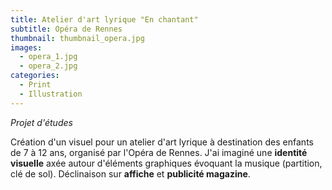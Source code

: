 ```yaml
---
title: Atelier d'art lyrique "En chantant"
subtitle: Opéra de Rennes
thumbnail: thumbnail_opera.jpg
images:
  - opera_1.jpg
  - opera_2.jpg
categories:
  - Print
  - Illustration
---
```


*Projet d'études*

Création d'un visuel pour un atelier d'art lyrique à destination des enfants de 7 à 12 ans, organisé par l'Opéra de Rennes.
J'ai imaginé une **identité visuelle** axée autour d'éléments graphiques évoquant la musique (partition, clé de sol).
Déclinaison sur **affiche** et **publicité magazine**.
